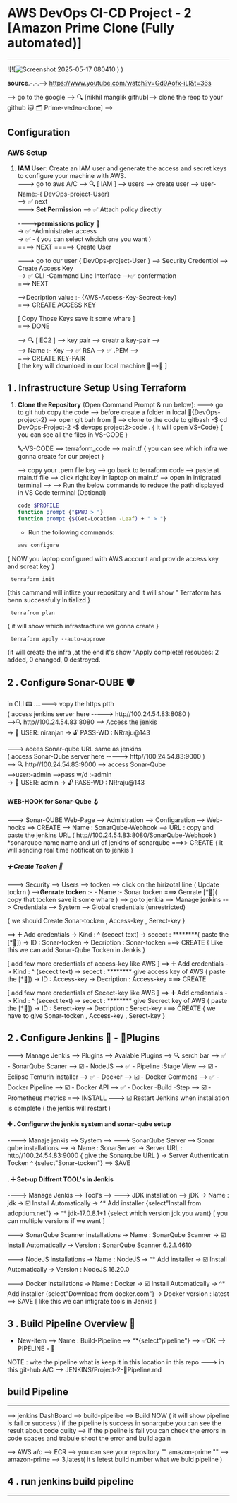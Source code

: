 # AWS DevOps CI-CD Project - 2 [Amazon Prime Clone (Fully automated)]
************************************************************************
![![![Screenshot 2025-05-17 080410](https://github.com/user-attachments/assets/b54d2bb1-9ca0-4d99-8da5-e17f0b28ca4e)
)
)

**source**.-.-.--> https://www.youtube.com/watch?v=Gd9Aofx-iLI&t=36s
 
 --> go to the google --> 🔍 [nikhil manglik github]--> clone the reop to your github 🐱 🗂️ Prime-vedeo-clone] -->  

## Configuration
### AWS Setup
1. **IAM User**: Create an IAM user and generate the access and secret keys to configure your machine with AWS.<br>
     ---> go to aws A/C --> 🔍 [ IAM ] --> users --> create user --> user-Name:-{ DevOps-project-User}<br>
        -->  ✅  next <br>
   ---> **Set Permission**
       --> ✅ Attach policy directly <br>
   
   ---->**permissions policy** 🔐<br>
      -> ✅ -Administrater access<br>
      -> ✅ - ( you can select whcich one you want )<br>
       ====> NEXT    =====> Create User<br>

   ---> go to our user { DevOps-project-User } --> Security Credentiol --> Create Access Key<br>
       --> ✅ CLI -Cammand Line Interface -->✅ confermation<br>
                                     ===> NEXT<br>
   
   -->Decription value :- {AWS-Access-Key-Secrect-key}<br>
                                    ===> CREATE ACCESS KEY<br>
   
   [ Copy Those Keys save it some whare ] <br>
                                   ===> DONE <br>
   
   --> 🔍 [ EC2 ] --> key pair --> creatr a key-pair --> <br>
      -->  Name :- Key   --> ✅ RSA --> ✅ .PEM --> <br>
                                   ===> CREATE KEY-PAIR<br>
   [ the key will download in our local machine 📁-->📄 ] <br> 
   
## 1 . Infrastructure Setup Using Terraform

1. **Clone the Repository** (Open Command Prompt & run below):
   ---> go to git hub copy the code --> before create a folder in local 📁{DevOps-project-2}
    --> open git bah from 📁 --> clone to the code to gitbash
   -$ cd DevOps-Project-2 
   -$ devops project2>code . { it will open VS-Code}
     { you can see all the files in VS-CODE }

   🔤-VS-CODE  ==> terraform_code --> main.tf
   { you can see which infra we gonna create for our project }

   --> copy your .pem file key --> go back to terraform code --> paste at main.tf file
   --> click right key in laptop on main.tf --> open in intigrated terminal -->
   --> Run the below commands to reduce the path displayed in VS Code terminal (Optional)
     ```bash
     code $PROFILE
     function prompt {"$PWD > "}
     function prompt {$(Get-Location -Leaf) + " > "}
     ```
     - Run the following commands:
     ```bash
     aws configure
 { NOW you laptop configured with AWS account and provide access key and screat key }
 
     terraform init
  {this cammand will intlize your repository
  and it will show " Terraform has benn successfully Initializd }

     terrafrom plan
  { it will show which infrastracture we gonna create }
  
     terraform apply --auto-approve
  {it will create the infra ,at the end it's show "Apply complete! resouces: 2 added, 0 changed, 0 destroyed.  
 
     
 ## 2 . Configure Sonar-QUBE 🛡️

 in CLI 📟 ....---> vopy the https ptth<br>
 ( access jenkins server here -----> http//100.24.54.83:8080 )<br>
-->🔍 http//100.24.54.83:8080 --> Access the jenkis <br>
    -> 👤 USER: niranjan -> 🔓 PASS-WD : NRraju@143<br>

---> acees Sonar-qube URL same as jenkins <br>
    ( access Sonar-Qube server here -----> http//100.24.54.83:9000 )<br>
   --> 🔍 http//100.24.54.83:9000 --> access Sonar-Qube<br>
   -->user:-admin -->pass w/d :-admin<br>
   -> 👤 USER: admin -> 🔓 PASS-WD : NRraju@143  <br>

   #### WEB-HOOK for Sonar-Qube 🪝

   ---> Sonar-QUBE Web-Page --> Admistration --> Configaration --> Web-hooks
    ==> CREATE --> Name : SonarQube-Webhook
               --> URL  : copy and paste the jenkins URL ( http//100.24.54.83:8080/SonarQube-Webhook ) 
                        *sonarqube name name and url of jenkins of sonarqube         ===>> CREATE
              { it will sending real time notification to  jenkis }

#####  ➕ Create Tocken 🔑
---> Security --> Users --> tocken --> click on the hirizotal line ( Update tockrn )
  -->**Genrate tocken** :- 
    - Name :- Sonar tocken  ===> Genrate [*🔑]( copy that tocken save it some whare )
   --> go to jenkia --> Manage jenkins --> Credentiala --> System -->  Global credentials (unrestricted)

   { we should Create  Sonar-tocken , Access-key , Serect-key }
   
   ==> ➕ Add credentials 
      -> Kind : ^ (secect text)
      -> secect : ********( paste the  [*🔑])
      -> ID  : Sonar-tocken
      -> Decription : Sonar-tocken
                    ===> CREATE 
      { Like this we can add Sonar-Qube Tocken in Jenkis }
      
   [ add few more credentials of access-key like AWS ]
   ==> ➕ Add credentials 
      -> Kind : ^ (secect text)
      -> secect : ******** give access key of AWS ( paste the  [*🔑])
      -> ID  : Access-key
      -> Decription : Access-key
                    ===> CREATE 

   [ add few more credentials of Secect-key like AWS ]
   ==> ➕ Add credentials 
      -> Kind : ^ (secect text)
      -> secect : ******** give Secrect key of AWS ( paste the  [*🔑])
      -> ID  : Serect-key
      -> Decription : Serect-key
                    ===> CREATE 
      { we have to give Sonar-tocken , Access-key , Serect-key }    

 ## 2 .  Configure Jenkins 🤖  - 🔌Plugins

 ---> Manage Jenkis --> Plugins --> Avalable Plugins -->  🔍 serch bar
   --> ✅ - SonarQube Scaner
   --> ☑️ - NodeJS
   --> ✅ - Pipeline :Stage View
   --> ☑️ - Eclipse Temurin installer
   --> ✅ - Docker
   --> ☑️ - Docker Commons 
   --> ✅ - Docker Pipeline
   --> ☑️ - Docker API 
   --> ✅ - Docker -Build -Step
   --> ☑️ - Prometheus metrics 
                  ===> INSTALL 
         --->  ☑️ Restart Jenkins when installation is complete ( the jenkis will restart )

  #### ➕ . Configurw the jenkis system and sonar-qube setup
   ----> Manaje jenkis --> System --> 
      ---> SonarQube Server --> Sonar qube installations  -->
      -> Name : SonarServer
      -> Server URL : http//100.24.54.83:9000 { give the Sonarqube URL }
      -> Server Authenticatin Tocken ^ {select"Sonar-tocken"}
                                     ==> SAVE 

 #### . ➕  Set-up Diffrent TOOL's in Jenkis 
  ----> Manage Jenkis --> Tool's --> 
    ---> JDK installation -->  jDK
    -> Name : jdk
    -> ☑️ Install Automatically 
    -> ^* Add installer {select"Install from adoptium.net"}
    -> ^* jdk-17.0.8.1+1 {select which version jdk you want}
        [ you can multiple versions if we want ]
        
   ---> SonarQube Scanner installations 
     -> Name : SonarQube Scanner 
     -> ☑️ Install Automatically 
     -> Version : SonarQube Scanner 6.2.1.4610

   ---> NodeJS installations
     -> Name : NodeJS
     -> ^* Add installer
     -> ☑️ Install Automatically 
     -> Version : NodeJS 16.20.0

   ---> Docker  installations 
     -> Name : Docker
     -> ☑️ Install Automatically 
     ->  ^* Add installer {select"Download from docker.com"}
     -> Docker version : latest
                       ==> SAVE
    [ like this we can intigrate tools in Jenkis ]

## 3 . Build Pipeline Overview 🔁
 + New-item --> Name : Build-Pipeline --> ^*{select"pipeline"} --> ✅OK
   --> PIPELINE  - 🔁

NOTE : wite the pipeline what is keep it in  this location in this repo ---> in this git-hub A/C --> JENKINS/Project-2-🔁Pipeline.md

## build Pipeline 
******************

--> jenkins DashBoard --> build-pipelibe --> Build NOW  ( it will show pipeline is fail or success )
if the pipeline is success in sonarqube you can see the result about code qulity
--> if the pipeline is fail you can check the errors in code spaces and trabule shoot the error and build again 

--> AWS a/c --> ECR --> you can see your repository "" amazon-prime ""
 -->  amazon-prime  --> 3,latest( it s letest build number what we buld pipeline )

 ## 4 . run jenkins build pipeline 
 ______________________________
 
        
   
   
    
    
                   
                                                          
   




      
   




 
